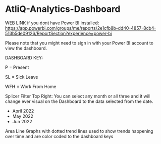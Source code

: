 # AtliQ-Analytics-Dashboard



WEB LINK if you dont have Power BI installed: https://app.powerbi.com/groups/me/reports/2e1cfb8b-dd40-4857-8cb4-513b5de09126/ReportSection?experience=power-bi

Please note that you might need to sign in with your Power BI account to view the dashboard.

DASHBOARD KEY: 

P = Present 

SL = Sick Leave

WFH = Work From Home

Splicer Filter Top Right: You can select any month or all three and it will change ever visual on the Dashboard to the data selected from the date.

- April 2022
- May 2022
- Jun 2022 

Area Line Graphs with dotted trend lines used to show trends happening over time and are color coded to the dashboard keys
